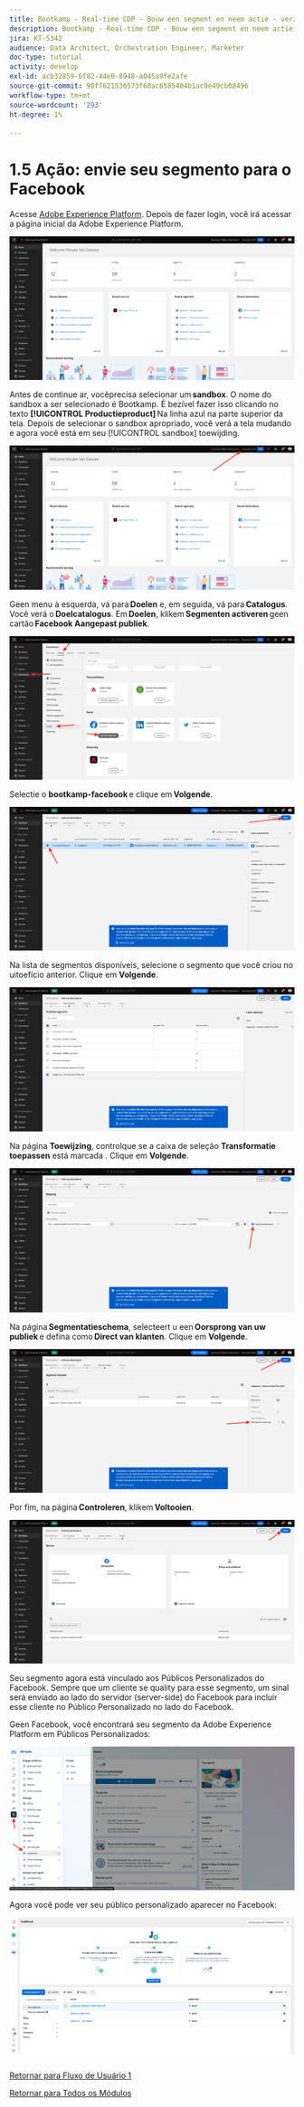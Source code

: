 ```yaml
---
title: Bootkamp - Real-time CDP - Bouw een segment en neem actie - verzend uw segment naar DV360 - Brazilië
description: Bootkamp - Real-time CDP - Bouw een segment en neem actie - verzend uw segment naar DV360 - Brazilië
jira: KT-5342
audience: Data Architect, Orchestration Engineer, Marketer
doc-type: tutorial
activity: develop
exl-id: acb32859-6f82-44e0-8948-a045a9fe2afe
source-git-commit: 90f7621536573f60ac6585404b1ac0e49cb08496
workflow-type: tm+mt
source-wordcount: '293'
ht-degree: 1%

---
```


# 1.5 Ação: envie seu segmento para o Facebook

Acesse [Adobe Experience Platform](https://experience.adobe.com/platform). Depois de fazer login, você irá acessar a página inicial da Adobe Experience Platform.

![Gegevensopname](./images/home.png)

Antes de continue ar, vocêprecisa selecionar um **sandbox**. O nome do sandbox a ser selecionado é Bootkamp. É bezível fazer isso clicando no texto **[!UICONTROL Productieproduct]** Na linha azul na parte superior da tela. Depois de selecionar o sandbox apropriado, você verá a tela mudando e agora você está em seu [!UICONTROL sandbox] toewijding.

![Gegevensopname](./images/sb1.png)

Geen menu à esquerda, vá para **Doelen** e, em seguida, vá para **Catalogus**. Você verá o **Doelcatalogus**. Em **Doelen**, klikem **Segmenten activeren** geen cartão **Facebook Aangepast publiek**.

![RTCDP](./images/rtcdpgoogleseg.png)

Selectie o **bootkamp-facebook** e clique em **Volgende**.

![RTCDP](./images/rtcdpcreatedest2.png)

Na lista de segmentos disponíveis, selecione o segmento que você criou no uitoefício anterior. Clique em **Volgende**.

![RTCDP](./images/rtcdpcreatedest3.png)

Na página **Toewijzing**, controlque se a caixa de seleção **Transformatie toepassen** está marcada . Clique em **Volgende**.

![RTCDP](./images/rtcdpcreatedest4a.png)

Na página **Segmentatieschema**, selecteert u een **Oorsprong van uw publiek** e defina como **Direct van klanten**. Clique em **Volgende**.

![RTCDP](./images/rtcdpcreatedest4.png)

Por fim, na página **Controleren**, klikem **Voltooien**.

![RTCDP](./images/rtcdpcreatedest5.png)

Seu segmento agora está vinculado aos Públicos Personalizados do Facebook. Sempre que um cliente se quality para esse segmento, um sinal será enviado ao lado do servidor (server-side) do Facebook para incluir esse cliente no Público Personalizado no lado do Facebook.

Geen Facebook, você encontrará seu segmento da Adobe Experience Platform em Públicos Personalizados:

![RTCDP](./images/rtcdpcreatedest5b.png)

Agora você pode ver seu público personalizado aparecer no Facebook:

![RTCDP](./images/rtcdpcreatedest5a.png)

[Retornar para Fluxo de Usuário 1](./uc1.md)

[Retornar para Todos os Módulos](../../overview.md)
